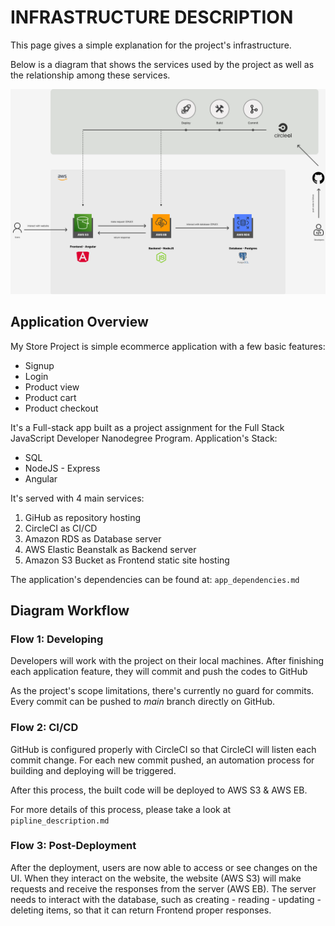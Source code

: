 # INFRASTRUCTURE DESCRIPTION

This page gives a simple explanation for the project's infrastructure. 

Below is a diagram that shows the services used by the project as well as the relationship among these services.

![Infrastructure](project-architecture-pipline.png "Infrastructure")

## Application Overview

My Store Project is simple ecommerce application with a few basic features:
 
- Signup
- Login
- Product view
- Product cart
- Product checkout

It's a Full-stack app built as a project assignment for the Full Stack JavaScript Developer Nanodegree Program. Application's Stack:

- SQL
- NodeJS - Express
- Angular

It's served with 4 main services:

1. GiHub as repository hosting
2. CircleCI as CI/CD
3. Amazon RDS as Database server
4. AWS Elastic Beanstalk as Backend server
5. Amazon S3 Bucket as Frontend static site hosting

The application's dependencies can be found at: `app_dependencies.md`

## Diagram Workflow

### Flow 1: Developing

Developers will work with the project on their local machines. After finishing each application feature, they will commit and push the codes to GitHub

As the project's scope limitations, there's currently no guard for commits. Every commit can be pushed to *main* branch directly on GitHub.

### Flow 2: CI/CD

GitHub is configured properly with CircleCI so that CircleCI will listen each commit change. For each new commit pushed, an automation process for building and deploying will be triggered.

After this process, the built code will be deployed to AWS S3 & AWS EB.

For more details of this process, please take a look at `pipline_description.md`

### Flow 3: Post-Deployment

After the deployment, users are now able to access or see changes on the UI. When they interact on the website, the website (AWS S3) will make requests and receive the responses from the server (AWS EB). The server needs to interact with the database, such as creating - reading - updating - deleting items, so that it can return Frontend proper responses.
